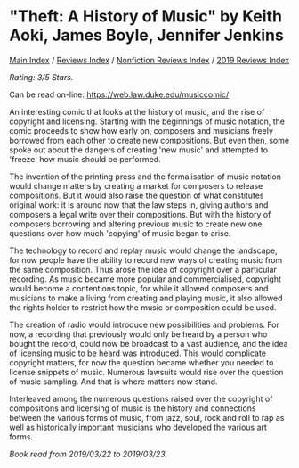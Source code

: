 # "Theft: A History of Music" by Keith Aoki, James Boyle, Jennifer Jenkins

[Main Index](../../../README.md) / [Reviews Index](../../README.md) / [Nonfiction Reviews Index](../README.md) / [2019 Reviews Index](README.md)

*Rating: 3/5 Stars.*

Can be read on-line: <https://web.law.duke.edu/musiccomic/>

An interesting comic that looks at the history of music, and the rise of copyright and licensing. Starting with the beginnings of music notation, the comic proceeds to show how early on, composers and musicians freely borrowed from each other to create new compositions. But even then, some spoke out about the dangers of creating 'new music' and attempted to 'freeze' how music should be performed.

The invention of the printing press and the formalisation of music notation would change matters by creating a market for composers to release compositions. But it would also raise the question of what constitutes original work: it is around now that the law steps in, giving authors and composers a legal write over their compositions. But with the history of composers borrowing and altering previous music to create new one, questions over how much 'copying' of music began to arise.

The technology to record and replay music would change the landscape, for now people have the ability to record new ways of creating music from the same composition. Thus arose the idea of copyright over a particular recording. As music became more popular and commercialised, copyright would become a contentions topic, for while it allowed composers and musicians to make a living from creating and playing music, it also allowed the rights holder to restrict how the music or composition could be used.

The creation of radio would introduce new possibilities and problems. For now, a recording that previously would only be heard by a person who bought the record, could now be broadcast to a vast audience, and the idea of licensing music to be heard was introduced. This would complicate copyright matters, for now the question became whether you needed to license snippets of music. Numerous lawsuits would rise over the question of music sampling. And that is where matters now stand.

Interleaved among the numerous questions raised over the copyright of compositions and licensing of music is the history and connections between the various forms of music, from jazz, soul, rock and roll to rap as well as historically important musicians who developed the various art forms.

*Book read from 2019/03/22 to 2019/03/23.*
